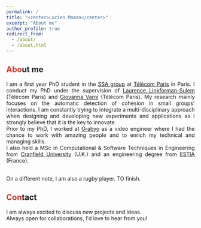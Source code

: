 ```yaml
---
permalink: /
title: "<center>Lucien Maman</center>"
excerpt: "About me"
author_profile: true
redirect_from: 
  - /about/
  - /about.html
---
```


<span style="color: #DC3522">Abo</span>ut me
------
<p align="justify">I am a first year PhD student in the <a href="http://www.tsi.telecom-paristech.fr/ssa/" target="_blank">SSA group</a> at <a href="https://www.telecom-paris.fr/" target="_blank">Télécom Paris</a> in Paris.
I conduct my PhD under the supervision of <a href="https://scholar.google.com/citations?user=5buL2cAAAAAJ&hl=en" target="_blank">Laurence Linkforman-Sulem</a> (Télécom Paris) and <a href="https://sites.google.com/site/gvarnisite/home" target="_blank">Giovanna Varni</a> (Télécom Paris). My research mainly focuses on the automatic detection of cohesion in small groups' interactions. I am constantly trying to integrate a multi-disciplinary approach when designing and developing new experiments and applications as I strongly believe that it is the key to innovate.<br> 
Prior to my PhD, I worked at <a href="https://about.grabyo.com/" target="_blank">Grabyo</a> as a video engineer where I had the chance to work with amazing people and to enrich my technical and managing skills.<br>
I also held a MSc in Computational & Software Techniques in Engineering from <a href="https://www.cranfield.ac.uk/" target="_blank">Cranfield University</a> (U.K.) and an engineering degree from <a href="https://www.estia.fr/" target="_blank">ESTIA</a> (France).<br><br>

On a different note, I am also a rugby player. TO finish.</p>

<span style="color: #DC3522">Con</span>tact
------
<p align="justify">I am always excited to discuss new projects and ideas.<br>
Always open for collaborations, I'd love to hear from you!</p>
